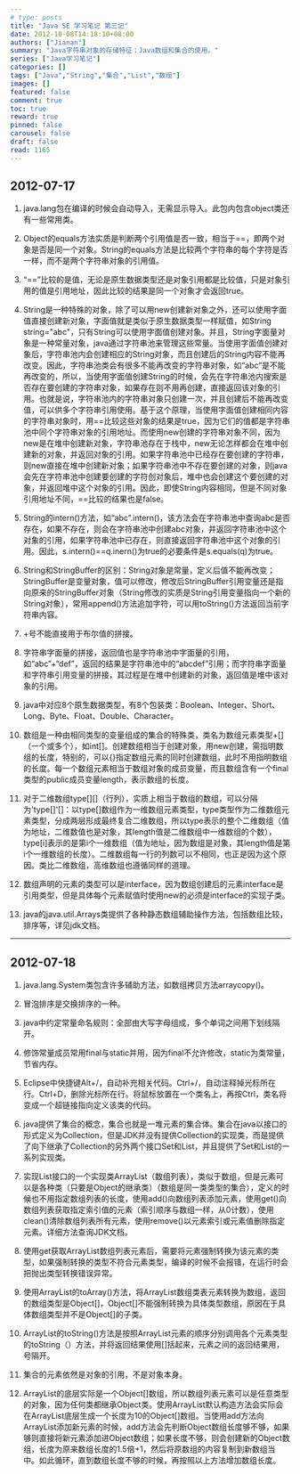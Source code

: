 ```yaml
---
# type: posts 
title: "Java SE 学习笔记 第三记"
date: 2012-10-08T14:18:10+08:00
authors: ["Jianan"]
summary: "Java字符串对象的存储特征；Java数组和集合的使用。"
series: ["Java学习笔记"]
categories: []
tags: ["Java","String","集合","List","数组"]
images: []
featured: false
comment: true
toc: true
reward: true
pinned: false
carousel: false
draft: false
read: 1165
---
```

## 2012-07-17

1. java.lang包在编译的时候会自动导入，无需显示导入。此包内包含object类还有一些常用类。

2. Object的equals方法实质是判断两个引用值是否一致，相当于==，即两个对象是否是同一个对象。String的equals方法是比较两个字符串的每个字符是否一样，而不是两个字符串对象的引用值。

3. “==”比较的是值，无论是原生数据类型还是对象引用都是比较值，只是对象引用的值是引用地址，因此比较的结果是同一个对象才会返回true。

4. String是一种特殊的对象，除了可以用new创建新对象之外，还可以使用字面值直接创建新对象，字面值就是类似于原生数据类型一样赋值，如String string="abc"，只有String可以使用字面值创建对象。并且，String字面量对象是一种常量对象，java通过字符串池来管理这些常量。当使用字面值创建对象后，字符串池内会创建相应的String对象，而且创建后的String内容不能再改变。因此，字符串池类会有很多不能再改变的字符串对象，如“abc”是不能再改变的，所以，当使用字面值创建String的时候，会先在字符串池内搜索是否存在要创建的字符串对象，如果存在则不用再创建，直接返回该对象的引用。也就是说，字符串池内的字符串对象只创建一次，并且创建后不能再改变值，可以供多个字符串引用使用。基于这个原理，当使用字面值创建相同内容的字符串对象时，用==比较这些对象的结果是true，因为它们的值都是字符串池中同个字符串对象的引用地址。而使用new创建的字符串对象不同，因为new是在堆中创建新对象，字符串池存在于栈中，new无论怎样都会在堆中创建新的对象，并返回对象的引用。如果字符串池中已经存在要创建的字符串，则new直接在堆中创建新对象；如果字符串池中不存在要创建的对象，则java会先在字符串池中创建要创建的字符创对象后，堆中也会创建这个要创建的对象，并返回堆中这个对象的引用。因此，即使String内容相同，但是不同对象引用地址不同，==比较的结果也是false。

5. String的intern()方法，如“abc”.intern()，该方法会在字符串池中查询abc是否存在，如果不存在，则会在字符串池中创建abc对象，并返回字符串池中这个对象的引用，如果字符串池中已存在，则直接返回字符串池中这个对象的引用。因此，s.intern()==q.inern()为true的必要条件是s.equals(q)为true。

6. String和StringBuffer的区别：String对象是常量，定义后值不能再改变；StringBuffer是变量对象，值可以修改，修改后StringBuffer引用变量还是指向原来的StringBuffer对象（String修改的实质是String引用变量指向一个新的String对象），常用append()方法追加字符，可以用toString()方法返回当前字符串内容。

7. +号不能直接用于布尔值的拼接。

8. 字符串字面量的拼接，返回值也是字符串池中字面量的引用，如“abc”+“def”，返回的结果是字符串池中的“abcdef”引用；而字符串字面量和字符串引用变量的拼接，其过程是在堆中创建新的对象，返回值是堆中该对象的引用。

9. java中对应8个原生数据类型，有8个包装类：Boolean、Integer、Short、Long、Byte、Float、Double、Character。

10. 数组是一种由相同类型的变量组成的集合的特殊类，类名为数组元素类型+[]（一个或多个），如int[]。创建数组相当于创建对象，用new创建，需指明数组的长度，特别的，可以{}指定数组元素的同时创建数组，此时不用指明数组的长度。每一个数组元素相当于数组对象的成员变量，而且数组含有一个final类型的public成员变量length，表示数组的长度。

11. 对于二维数组type[][]（行列），实质上相当于数组的数组，可以分隔为'type[]'[]：以type[]数组作为一维数组元素类型，type类型作为二维数组元素类型，分成两层形成最终复合二维数组，所以type表示的整个二维数组（值为地址，二维数值也是对象，其length值是二维数组中一维数组的个数），type[i]表示的是第i个一维数组（值为地址，因为数组是对象，其length值是第i个一维数组的长度）。二维数组每一行的列数可以不相同，也正是因为这个原因。类比二维数组，高维数组也遵循同样的道理。

12. 数组声明的元素的类型可以是interface，因为数组创建后的元素interface是引用类型，但是具体每个元素赋值时使用new的必须是interface的实现子类。

13. java的java.util.Arrays类提供了各种静态数组辅助操作方法，包括数组比较，排序等，详见jdk文档。

--- 

## 2012-07-18

1. java.lang.System类包含许多辅助方法，如数组拷贝方法arraycopy()。

2. 冒泡排序是交换排序的一种。

3. java中约定常量命名规则：全部由大写字母组成，多个单词之间用下划线隔开。

4. 修饰常量成员常用final与static并用，因为final不允许修改，static为类常量，节省内存。

5. Eclipse中快捷键Alt+/，自动补充相关代码。Ctrl+/，自动注释掉光标所在行。Ctrl+D，删除光标所在行。将鼠标放置在一个类名上，再按Ctrl，类名将变成一个超链接指向定义该类的代码。

6. java提供了集合的概念，集合也就是一堆元素的集合体。集合在java以接口的形式定义为Collection，但是JDK并没有提供Collection的实现类，而是提供了向下继承了Collection的另外两个接口Set和List，并且提供了Set和List的一系列实现类。

7. 实现List接口的一个实现类ArrayList（数组列表），类似于数组，但是元素可以是各种类（只要是Object的继承类）（数组是同一类类型的集合），定义的时候也不用指定数组列表的长度，使用add()向数组列表添加元素，使用get()向数组列表获取指定索引值的元素（索引顺序与数组一样，从0计数），使用clean()清除数组列表所有元素，使用remove()以元素索引或元素值删除指定元素。详细方法查询JDK文档。

8. 使用get获取ArrayList数组列表元素后，需要将元素强制转换为该元素的类型，如果强制转换的类型不符合元素类型，编译的时候不会报错，在运行时会把抛出类型转换错误异常。

9. 使用ArrayList的toArray()方法，将ArrayList数组类表元素转换为数组，返回的数组类型是Object[]，Object[]不能强制转换为具体类型数组，原因在于具体数组类型并不是Object[]的子类。

10. ArrayList的toString()方法是按照ArrayList元素的顺序分别调用各个元素类型的toString（）方法，并将返回结果使用[]括起来，元素之间的返回结果用，号隔开。

11. 集合的元素依然是对象的引用，不是对象本身。

12. ArrayList的底层实际是一个Object[]数组，所以数组列表元素可以是任意类型的对象，因为任何类都继承Object类。使用ArrayList默认构造方法会实际会在ArrayList底层生成一个长度为10的Object[]数组。当使用add方法向ArrayList添加新元素的时候，add方法会先判断Object数组长度够不够，如果够则直接将新元素添加进Object数组；如果长度不够，则会创建新的Object数组，长度为原来数组长度的1.5倍+1，然后将原数组的内容复制到新数组当中。如此循环，直到数组长度不够的时候，再按照以上方法增加数组长度。